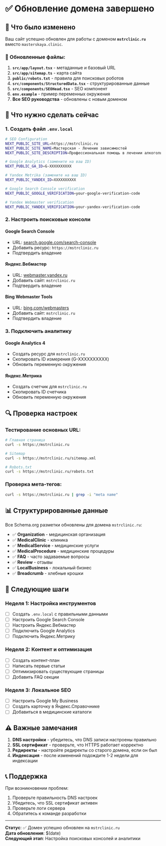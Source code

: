 # ✅ Обновление домена завершено

## 🔄 Что было изменено

Ваш сайт успешно обновлен для работы с доменом **`mstrclinic.ru`** вместо `masterskaya.clinic`.

### 📝 Обновленные файлы:

1. **`src/app/layout.tsx`** - метаданные и базовый URL
2. **`src/app/sitemap.ts`** - карта сайта
3. **`public/robots.txt`** - правила для поисковых роботов
4. **`src/components/StructuredData.tsx`** - структурированные данные
5. **`src/components/SEOHead.tsx`** - SEO компонент
6. **`env.example`** - пример переменных окружения
7. **Все SEO руководства** - обновлены с новым доменом

## 🎯 Что нужно сделать сейчас

### 1. Создать файл `.env.local`
```bash
# SEO Configuration
NEXT_PUBLIC_SITE_URL=https://mstrclinic.ru
NEXT_PUBLIC_SITE_NAME=Мастерская - Лечение зависимостей
NEXT_PUBLIC_SITE_DESCRIPTION=Профессиональная помощь в лечении алкогольной и наркотической зависимости в Санкт-Петербурге

# Google Analytics (замените на ваш ID)
NEXT_PUBLIC_GA_ID=G-XXXXXXXXXX

# Yandex Metrika (замените на ваш ID)
NEXT_PUBLIC_YANDEX_ID=XXXXXXXXXX

# Google Search Console verification
NEXT_PUBLIC_GOOGLE_VERIFICATION=your-google-verification-code

# Yandex Webmaster verification
NEXT_PUBLIC_YANDEX_VERIFICATION=your-yandex-verification-code
```

### 2. Настроить поисковые консоли

#### Google Search Console
- URL: [search.google.com/search-console](https://search.google.com/search-console)
- Добавить ресурс: `https://mstrclinic.ru`
- Подтвердить владение

#### Яндекс.Вебмастер
- URL: [webmaster.yandex.ru](https://webmaster.yandex.ru/)
- Добавить сайт: `mstrclinic.ru`
- Подтвердить владение

#### Bing Webmaster Tools
- URL: [bing.com/webmasters](https://www.bing.com/webmasters)
- Добавить сайт: `mstrclinic.ru`
- Подтвердить владение

### 3. Подключить аналитику

#### Google Analytics 4
- Создать ресурс для `mstrclinic.ru`
- Скопировать ID измерения (G-XXXXXXXXXX)
- Обновить переменную окружения

#### Яндекс.Метрика
- Создать счетчик для `mstrclinic.ru`
- Скопировать ID счетчика
- Обновить переменную окружения

## 🔍 Проверка настроек

### Тестирование основных URL:
```bash
# Главная страница
curl -s https://mstrclinic.ru

# Sitemap
curl -s https://mstrclinic.ru/sitemap.xml

# Robots.txt
curl -s https://mstrclinic.ru/robots.txt
```

### Проверка мета-тегов:
```bash
curl -s https://mstrclinic.ru | grep -i "meta name"
```

## 📊 Структурированные данные

Все Schema.org разметки обновлены для домена `mstrclinic.ru`:

- ✅ **Organization** - медицинская организация
- ✅ **MedicalClinic** - клиника
- ✅ **MedicalService** - медицинские услуги
- ✅ **MedicalProcedure** - медицинские процедуры
- ✅ **FAQ** - часто задаваемые вопросы
- ✅ **Review** - отзывы
- ✅ **LocalBusiness** - локальный бизнес
- ✅ **Breadcrumb** - хлебные крошки

## 🚀 Следующие шаги

### Неделя 1: Настройка инструментов
- [ ] Создать `.env.local` с правильными данными
- [ ] Настроить Google Search Console
- [ ] Настроить Яндекс.Вебмастер
- [ ] Подключить Google Analytics
- [ ] Подключить Яндекс.Метрику

### Неделя 2: Контент и оптимизация
- [ ] Создать контент-план
- [ ] Написать первые статьи
- [ ] Оптимизировать существующие страницы
- [ ] Добавить FAQ секции

### Неделя 3: Локальное SEO
- [ ] Настроить Google My Business
- [ ] Создать карточку в Яндекс.Справочнике
- [ ] Добавиться в медицинские каталоги

## ⚠️ Важные замечания

1. **DNS настройки** - убедитесь, что DNS записи настроены правильно
2. **SSL сертификат** - проверьте, что HTTPS работает корректно
3. **Редиректы** - настройте редиректы со старого домена, если он был
4. **Индексация** - после изменений подождите 1-2 недели для индексации

## 📞 Поддержка

При возникновении проблем:
1. Проверьте правильность DNS настроек
2. Убедитесь, что SSL сертификат активен
3. Проверьте логи сервера
4. Обратитесь к команде разработки

---

**Статус**: ✅ Домен успешно обновлен на `mstrclinic.ru`  
**Дата обновления**: $(date)  
**Следующий этап**: Настройка поисковых консолей и аналитики
